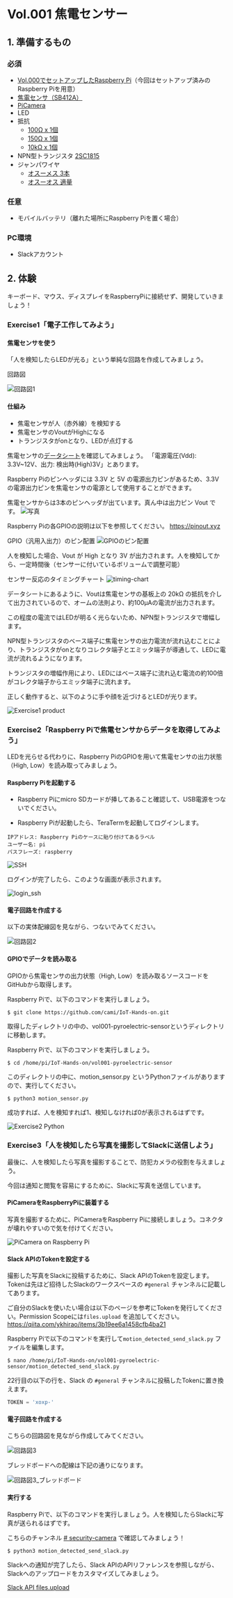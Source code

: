 # Vol.001 焦電センサー

## 1. 準備するもの

### 必須

* [Vol.000でセットアップしたRaspberry Pi](../vol000-raspberrypi-setup/README.md)（今回はセットアップ済みのRaspberry Piを用意）
* [焦電センサ（SB412A）](http://akizukidenshi.com/catalog/g/gM-09002)
* [PiCamera](https://www.amazon.co.jp/dp/B01D1D0DJ0)
* LED
* 抵抗
  * [100Ω x 1個](http://akizukidenshi.com/catalog/g/gR-25101)
  * [150Ω x 1個](http://akizukidenshi.com/catalog/g/gR-25151)
  * [10kΩ x 1個](http://akizukidenshi.com/catalog/g/gR-25103)
* NPN型トランジスタ [2SC1815](http://akizukidenshi.com/catalog/g/gI-04268)
* ジャンパワイヤ
  * [オスーメス 3本](http://akizukidenshi.com/catalog/g/gC-08932)
  * [オスーオス 適量](http://akizukidenshi.com/catalog/g/gC-05371)


### 任意

* モバイルバッテリ（離れた場所にRaspberry Piを置く場合）


### PC環境

* Slackアカウント


## 2. 体験

キーボード、マウス、ディスプレイをRaspberryPiに接続せず、開発していきましょう！


### Exercise1「電子工作してみよう」

#### 焦電センサを使う

「人を検知したらLEDが光る」という単純な回路を作成してみましょう。

回路図

![回路図1](./docs/exercise1/schematic.png)


#### 仕組み

* 焦電センサが人（赤外線）を検知する
* 焦電センサのVoutがHighになる
* トランジスタがonとなり、LEDが点灯する

焦電センサの[データシート](http://akizukidenshi.com/catalog/g/gM-09002)を確認してみましょう。
「電源電圧(Vdd): 3.3V~12V、出力: 検出時(High)3V」とあります。

Raspberry Piのピンヘッダには 3.3V と 5V の電源出力ピンがあるため、3.3V の電源出力ピンを焦電センサの電源として使用することができます。

焦電センサからは3本のピンヘッダが出ています。真ん中は出力ピン Vout です。
![写真](./docs/exercise1/pyroelectric-sensor.jpg)

Raspberry Piの各GPIOの説明は以下を参照してください。
https://pinout.xyz


GPIO（汎用入出力）のピン配置
![GPIOのピン配置](./docs/exercise1/pinout.png)


人を検知した場合、Vout が High となり 3V が出力されます。人を検知してから、一定時間後（センサーに付いているボリュームで調整可能）

センサー反応のタイミングチャート
![timing-chart](./docs/exercise1/timing-chart.png)

<!-- コメントアウト
作成ツール: https://rawgit.com/osamutake/tchart-coffee/master/bin/editor-offline.html

手 _存在しない_____~存在する~~~~~~~~~_存在しない______________
Vout ______~~~~~~~~~~~~~~~~~~~~_____
GPIO =0=====X=1==================X=0===
-->


データシートにあるように、Voutは焦電センサの基板上の 20kΩ の抵抗を介して出力されているので、オームの法則より、約100μAの電流が出力されます。

この程度の電流ではLEDが明るく光らないため、NPN型トランジスタで増幅します。

NPN型トランジスタのベース端子に焦電センサの出力電流が流れ込むことにより、トランジスタがonとなりコレクタ端子とエミッタ端子が導通して、LEDに電流が流れるようになります。

トランジスタの増幅作用により、LEDにはベース端子に流れ込む電流の約100倍がコレクタ端子からエミッタ端子に流れます。

正しく動作すると、以下のように手や顔を近づけるとLEDが光ります。

![Exercise1 product](./docs/exercise1/product.jpg)


### Exercise2「Raspberry Piで焦電センサからデータを取得してみよう」

LEDを光らせる代わりに、Raspberry PiのGPIOを用いて焦電センサの出力状態（High, Low）を読み取ってみましょう。


#### Raspberry Piを起動する

* Raspberry Piにmicro SDカードが挿してあること確認して、USB電源をつないでください。

* Raspberry Piが起動したら、TeraTermを起動してログインします。

```
IPアドレス: Raspberry Piのケースに貼り付けてあるラベル
ユーザー名: pi
パスフレーズ: raspberry
```

![SSH](./docs/exercise2/ssh.png)


ログインが完了したら、このような画面が表示されます。


![login_ssh](./docs/exercise2/login-ssh.png)


#### 電子回路を作成する

以下の実体配線図を見ながら、つないでみてください。

![回路図2](./docs/exercise2/breadboard.png)


#### GPIOでデータを読み取る

GPIOから焦電センサの出力状態（High, Low）を読み取るソースコードをGitHubから取得します。

Raspberry Piで、以下のコマンドを実行しましょう。

```
$ git clone https://github.com/cami/IoT-Hands-on.git
```

取得したディレクトリの中の、vol001-pyroelectric-sensorというディレクトリに移動します。

Raspberry Piで、以下のコマンドを実行しましょう。

```
$ cd /home/pi/IoT-Hands-on/vol001-pyroelectric-sensor
```

このディレクトリの中に、motion_sensor.py というPythonファイルがありますので、実行してください。

```
$ python3 motion_sensor.py
```

成功すれば、人を検知すれば1、検知しなければ0が表示されるはずです。

![Exercise2 Python](./docs/exercise2/exec.png)


### Exercise3「人を検知したら写真を撮影してSlackに送信しよう」

最後に、人を検知したら写真を撮影することで、防犯カメラの役割を与えましょう。

今回は通知と閲覧を容易にするために、Slackに写真を送信しています。


#### PiCameraをRaspberryPiに装着する

写真を撮影するために、PiCameraをRaspberry Piに接続しましょう。コネクタが壊れやすいので気を付けてください。

![PiCamera on Raspberry Pi](./docs/exercise3/connect-picamera.jpg)


#### Slack APIのTokenを設定する

撮影した写真をSlackに投稿するために、Slack APIのTokenを設定します。Tokenは先ほど招待したSlackのワークスペースの `#general` チャンネルに記載してあります。

ご自分のSlackを使いたい場合は以下のページを参考にTokenを発行してください。Permission Scopeには`files.upload` を追加してください。https://qiita.com/ykhirao/items/3b19ee6a1458cfb4ba21


Raspberry Piで以下のコマンドを実行して`motion_detected_send_slack.py` ファイルを編集します。

```
$ nano /home/pi/IoT-Hands-on/vol001-pyroelectric-sensor/motion_detected_send_slack.py
```

22行目の以下の行を、Slack の `#general` チャンネルに投稿したTokenに置き換えます。

```python
TOKEN = 'xoxp-'
```


#### 電子回路を作成する

こちらの回路図を見ながら作成してみてください。

![回路図3](./docs/exercise3/schematic.png)

ブレッドボードへの配線は下記の通りになります。

![回路図3_ブレッドボード](./docs/exercise3/breadboard.png)


#### 実行する

Raspberry Piで、以下のコマンドを実行しましょう。人を検知したらSlackに写真が送られるはずです。

こちらのチャンネル [# security-camera](https://camico-kousaku-01.slack.com/messages/CDSC8F066/) で確認してみましょう！


```
$ python3 motion_detected_send_slack.py
```

Slackへの通知が完了したら、Slack APIのAPIリファレンスを参照しながら、Slackへのアップロードをカスタマイズしてみましょう。

[Slack API files.upload](https://api.slack.com/methods/files.upload)
